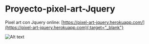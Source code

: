 # Proyecto-pixel-art-Jquery
Pixel art con Jquery
online: [https://pixel-art-jquery.herokuapp.com/](https://pixel-art-jquery.herokuapp.com){:target="_blank"} 

![Alt text](http://ivocabrera.com/github/pixel-art.jpg "Juego zombies - javascript oop")

